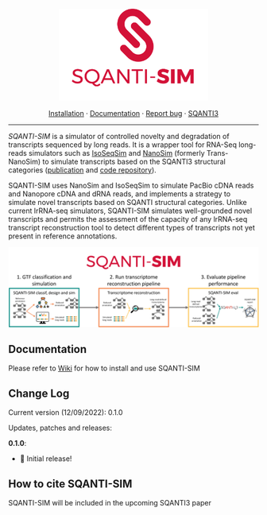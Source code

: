 <p align="center">
  <img src="https://github.com/ConesaLab/SQANTI-SIM/blob/main/docs/SQANTI-SIM_logo.png" alt="" width="300">
</p>

<p align="center">
  <a href="https://github.com/ConesaLab/SQANTI-SIM/wiki/Requirements-and-installation">Installation</a>
  ·
  <a href="https://github.com/ConesaLab/SQANTI-SIM/wiki">Documentation</a>
  ·
  <a href="https://github.com/ConesaLab/SQANTI-SIM/issues">Report bug</a>
  ·
  <a href="https://github.com/ConesaLab/SQANTI3">SQANTI3</a>
</p>

***

*SQANTI-SIM* is a simulator of controlled novelty and degradation of transcripts sequenced by long reads. It is a wrapper tool for RNA-Seq long-reads simulators such as [IsoSeqSim](https://github.com/yunhaowang/IsoSeqSim) and [NanoSim](https://github.com/bcgsc/NanoSim) (formerly Trans-NanoSim) to simulate transcripts based on the SQANTI3 structural categories ([publication](https://www.ncbi.nlm.nih.gov/pmc/articles/PMC5848618/) and [code repository](https://github.com/ConesaLab/SQANTI3)).

SQANTI-SIM uses NanoSim and IsoSeqSim to simulate PacBio cDNA reads and Nanopore cDNA and dRNA reads, and implements a strategy to simulate novel transcripts based on SQANTI structural categories. Unlike current lrRNA-seq simulators, SQANTI-SIM simulates well-grounded novel transcripts and permits the assessment of the capacity of any lrRNA-seq transcript reconstruction tool to detect different types of transcripts not yet present in reference annotations.

![small_workflow](https://github.com/ConesaLab/SQANTI-SIM/blob/main/docs/small_workflow.png)

## Documentation

Please refer to [Wiki](https://github.com/ConesaLab/SQANTI-SIM/wiki) for how to install and use SQANTI-SIM 

## Change Log

Current version (12/09/2022): 0.1.0

Updates, patches and releases:

**0.1.0**:
- :tada: Initial release!

## How to cite SQANTI-SIM

SQANTI-SIM will be included in the upcoming SQANTI3 paper
